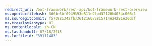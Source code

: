 ```yaml
---
redirect_url: /bot-framework/rest-api/bot-framework-rest-overview
ms.openlocfilehash: 3d0fe6bf0949593d811e2fbd32126b4034c06641
ms.sourcegitcommit: f576981342fb3361216675815714e24281e20ddf
ms.translationtype: HT
ms.contentlocale: zh-CN
ms.lasthandoff: 07/18/2018
ms.locfileid: "39111483"
---
```

